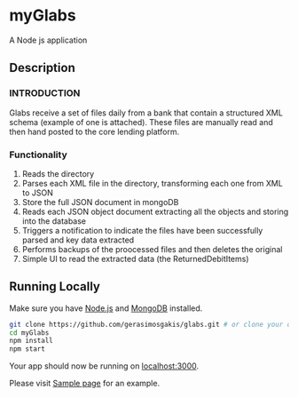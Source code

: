 # myGlabs

A Node js application

## Description

### INTRODUCTION
Glabs receive a set of files daily from a bank that contain a structured XML schema (example of one is attached). These files are manually read and then hand posted to the core lending platform. 

### Functionality
1) Reads the directory
2) Parses each XML file in the directory, transforming each one from XML to JSON
3) Store the full JSON document in mongoDB 
4) Reads each JSON object document extracting all the <ReturnedDebitItem> objects and storing into the database
5) Triggers a notification to indicate the files have been successfully parsed and key data extracted
6) Performs backups of the proocessed files and then deletes the original
7) Simple UI to read the extracted data (the ReturnedDebitItems)

## Running Locally

Make sure you have [Node.js](http://nodejs.org/) and [MongoDB](https://www.mongodb.com/download-center) installed.

```sh
git clone https://github.com/gerasimosgakis/glabs.git # or clone your own fork
cd myGlabs
npm install
npm start
```

Your app should now be running on [localhost:3000](http://localhost:3000/).

Please visit [Sample page](http://ec2-18-218-172-187.us-east-2.compute.amazonaws.com:3000/) for an example.
